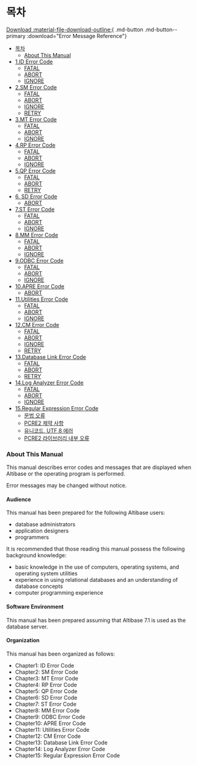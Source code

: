 # 목차

[Download :material-file-download-outline:](../../PDF/Error%20Message%20Reference.pdf){ .md-button .md-button--primary :download="Error Message Reference"}

- [목차](#목차.md)
    - [About This Manual](#about-this-manual)
- [1.ID Error Code](../Error%20Message%20Reference/1.ID-Error-Code.md)
    - [FATAL](../Error%20Message%20Reference/1.ID-Error-Code.md#fatal)
    - [ABORT](../Error%20Message%20Reference/1.ID-Error-Code.md#abort)
    - [IGNORE](../Error%20Message%20Reference/1.ID-Error-Code.md#ignore)
- [2.SM Error Code](../Error%20Message%20Reference/2.SM-Error-Code.md)
    - [FATAL](../Error%20Message%20Reference/2.SM-Error-Code.md#fatal)
    - [ABORT](../Error%20Message%20Reference/2.SM-Error-Code.md#abort)
    - [IGNORE](../Error%20Message%20Reference/2.SM-Error-Code.md#ignore)
    - [RETRY](../Error%20Message%20Reference/2.SM-Error-Code.md#retry)
- [3.MT Error Code](../Error%20Message%20Reference/3.MT-Error-Code.md)
    - [FATAL](../Error%20Message%20Reference/3.MT-Error-Code.md#fatal)
    - [ABORT](../Error%20Message%20Reference/3.MT-Error-Code.md#abort)
    - [IGNORE](../Error%20Message%20Reference/3.MT-Error-Code.md#ignore)
- [4.RP Error Code](../Error%20Message%20Reference/4.RP-Error-Code.md)
    - [FATAL](../Error%20Message%20Reference/4.RP-Error-Code.md#fatal)
    - [ABORT](../Error%20Message%20Reference/4.RP-Error-Code.md#abort)
    - [IGNORE](../Error%20Message%20Reference/4.RP-Error-Code.md#ignore)
- [5.QP Error Code](../Error%20Message%20Reference/5.QP-Error-Code.md)
    - [FATAL](../Error%20Message%20Reference/5.QP-Error-Code.md#fatal)
    - [ABORT](../Error%20Message%20Reference/5.QP-Error-Code.md#abort)
    - [RETRY](../Error%20Message%20Reference/5.QP-Error-Code.md#retry)
- [6. SD Error Code](../Error%20Message%20Reference/6.SD-Error-Code.md)
    - [ABORT](../Error%20Message%20Reference/6.SD-Error-Code.md#abort)
- [7.ST Error Code](../Error%20Message%20Reference/7.ST-Error-Code.md)
    - [FATAL](../Error%20Message%20Reference/7.ST-Error-Code.md#fatal)
    - [ABORT](../Error%20Message%20Reference/7.ST-Error-Code.md#abort)
    - [IGNORE](../Error%20Message%20Reference/7.ST-Error-Code.md#ignore)
- [8.MM Error Code](../Error%20Message%20Reference/8.MM-Error-Code.md)
    - [FATAL](../Error%20Message%20Reference/8.MM-Error-Code.md#fatal)
    - [ABORT](../Error%20Message%20Reference/8.MM-Error-Code.md#abort)
    - [IGNORE](../Error%20Message%20Reference/8.MM-Error-Code.md#ignore)
- [9.ODBC Error Code](../Error%20Message%20Reference/9.ODBC-Error-Code.md)
    - [FATAL](../Error%20Message%20Reference/9.ODBC-Error-Code.md#fatal)
    - [ABORT](../Error%20Message%20Reference/9.ODBC-Error-Code.md#abort)
    - [IGNORE](../Error%20Message%20Reference/9.ODBC-Error-Code.md#ignore)
- [10.APRE Error Code](../Error%20Message%20Reference/10.APRE-Error-Code.md)
    - [ABORT](../Error%20Message%20Reference/10.APRE-Error-Code.md#abort)
- [11.Utilities Error Code](../Error%20Message%20Reference/11.Utilities-Error-Code.md)
    - [FATAL](../Error%20Message%20Reference/11.Utilities-Error-Code.md#fatal)
    - [ABORT](../Error%20Message%20Reference/11.Utilities-Error-Code.md#abort)
    - [IGNORE](../Error%20Message%20Reference/11.Utilities-Error-Code.md#ignore)
- [12.CM Error Code](../Error%20Message%20Reference/12.CM-Error-Code.md)
    - [FATAL](../Error%20Message%20Reference/12.CM-Error-Code.md#fatal)
    - [ABORT](../Error%20Message%20Reference/12.CM-Error-Code.md#abort)
    - [IGNORE](../Error%20Message%20Reference/12.CM-Error-Code.md#ignore)
    - [RETRY](../Error%20Message%20Reference/12.CM-Error-Code.md#retry)
- [13.Database Link Error Code](../Error%20Message%20Reference/13.Database-Link-Error-Code.md)
    - [FATAL](../Error%20Message%20Reference/13.Database-Link-Error-Code.md#fatal)
    - [ABORT](../Error%20Message%20Reference/13.Database-Link-Error-Code.md#abort)
    - [RETRY](../Error%20Message%20Reference/13.Database-Link-Error-Code.md#retry)
- [14.Log Analyzer Error Code](../Error%20Message%20Reference/14.Log-Analyzer-Error-Code.md)
    - [FATAL](../Error%20Message%20Reference/14.Log-Analyzer-Error-Code.md#fatal)
    - [ABORT](../Error%20Message%20Reference/14.Log-Analyzer-Error-Code.md#abort)
    - [IGNORE](../Error%20Message%20Reference/14.Log-Analyzer-Error-Code.md#ignore)
- [15.Regular Expression Error Code](../Error%20Message%20Reference/15.Regular-Expression-Error-Code.md)
    - [문법 오류](../Error%20Message%20Reference/15.Regular-Expression-Error-Code.md#문법-오류)
    - [PCRE2 제약 사항](../Error%20Message%20Reference/15.Regular-Expression-Error-Code.md#pcre2-제약-사항)
    - [유니코드, UTF 8 에러](../Error%20Message%20Reference/15.Regular-Expression-Error-Code.md##유니코드-utf-8-에러)
    - [PCRE2 라이브러리 내부 오류](../Error%20Message%20Reference/15.Regular-Expression-Error-Code.md#pcre2-라이브러리-내부-오류)

### About This Manual

This manual describes error codes and messages that are displayed when Altibase or the operating program is performed.

Error messages may be changed without notice.

#### Audience

This manual has been prepared for the following Altibase users:

- database administrators
- application designers
- programmers

It is recommended that those reading this manual possess the following background knowledge:

- basic knowledge in the use of computers, operating systems, and operating system utilities
- experience in using relational databases and an understanding of database concepts
- computer programming experience

#### Software Environment

This manual has been prepared assuming that Altibase 7.1 is used as the database server.

#### Organization

This manual has been organized as follows:

- Chapter1: ID Error Code
- Chapter2: SM Error Code
- Chapter3: MT Error Code
- Chapter4: RP Error Code
- Chapter5: QP Error Code
- Chapter6: SD Error Code
- Chapter7: ST Error Code
- Chapter8: MM Error Code
- Chapter9: ODBC Error Code
- Chapter10: APRE Error Code
- Chapter11: Utilities Error Code
- Chapter12: CM Error Code
- Chapter13: Database Link Error Code
- Chapter14: Log Analyzer Error Code
- Chapter15: Regular Expression Error Code